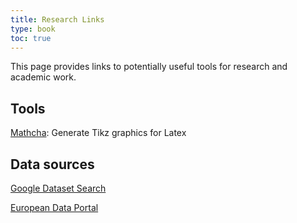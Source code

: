 ```yaml
---
title: Research Links
type: book
toc: true
---
```


This page provides links to potentially useful tools for research and academic work.

## Tools

[Mathcha](https://www.mathcha.io/): Generate Tikz graphics for Latex

## Data sources

[Google Dataset Search](https://datasetsearch.research.google.com/)

[European Data Portal](https://www.europeandataportal.eu/en/)
